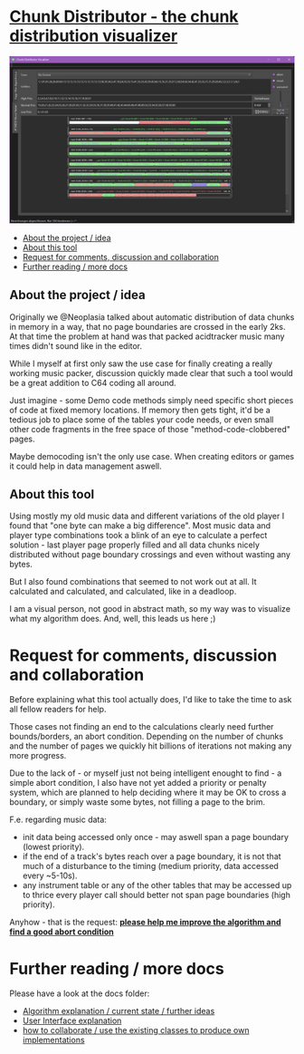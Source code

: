 # <u>Chunk Distributor - the chunk distribution visualizer</u>
![](/docs/pix/sc_mp.png)
<!--TOC-->
  - [About the project / idea](#about-the-project-idea)
  - [About this tool](#about-this-tool)
- [Request for comments, discussion and collaboration](#request-for-comments-discussion-and-collaboration)
- [Further reading / more docs](#further-reading-more-docs)
<!--/TOC-->
## About the project / idea
Originally we @Neoplasia talked about automatic distribution of data chunks in memory in a way, that no page boundaries are crossed in the early 2ks.  At that time the problem at hand was that packed acidtracker music many times didn't sound like in the editor.

While I myself at first only saw the use case for finally creating a really working music packer, discussion quickly made clear that such a tool would be a great addition to C64 coding all around.

Just imagine - some Demo code methods simply need specific short pieces of code at fixed memory locations.  If memory then gets tight, it'd be a tedious job to place some of the tables your code needs, or even small other code fragments in the free space of those "method-code-clobbered" pages.

Maybe democoding isn't the only use case.  When creating editors or games it could help in data management aswell.

## About this tool
Using mostly my old music data and different variations of the old player I found that "one byte can make a big difference".  Most music data and player type combinations took a blink of an eye to calculate a perfect solution - last player page properly filled and all data chunks nicely distributed without page boundary crossings and even without wasting any bytes.

But I also found combinations that seemed to not work out at all.  It calculated and calculated, and calculated, like in a deadloop.

I am a visual person, not good in abstract math, so my way was to visualize what my algorithm does.  And, well, this leads us here ;)

# Request for comments, discussion and collaboration
Before explaining what this tool actually does, I'd like to take the time to ask all fellow readers for help.

Those cases not finding an end to the calculations clearly need further bounds/borders, an abort condition.  Depending on the number of chunks and the number of pages we quickly hit billions of iterations not making any more progress.

Due to the lack of - or myself just not being intelligent enought to find - a simple abort
 condition, I also have not yet added a priority or penalty system, which are planned
 to help deciding where it may be OK to cross a boundary, or simply waste some bytes, not
 filling a page to the brim.

F.e. regarding music data:
- init data being accessed only once - may aswell span a page boundary (lowest priority).
- if the end of a track's bytes reach over a page boundary, it is not that much of a disturbance to the timing (medium priority, data accessed every ~5-10s).
- any instrument table or any of the other tables that may be accessed up to thrice every player call should better not span page boundaries (high priority).

Anyhow - that is the request: <u>**please help me improve the algorithm and find a good abort condition**</u>

# Further reading / more docs
Please have a look at the docs folder:
- [Algorithm explanation / current state / further ideas](/docs/Algorithm.md)
- [User Interface explanation](/docs/UserInterface.md)
- [how to collaborate / use the existing classes to produce own implementations](/docs/Collaborate.md)

